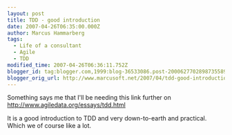 ```yaml
---
layout: post
title: TDD - good introduction
date: 2007-04-26T06:35:00.000Z
author: Marcus Hammarberg
tags:
  - Life of a consultant
  - Agile
  - TDD
modified_time: 2007-04-26T06:36:11.752Z
blogger_id: tag:blogger.com,1999:blog-36533086.post-2000627702898735589
blogger_orig_url: http://www.marcusoft.net/2007/04/tdd-good-introduction.html
---
```


Something says me that I'll be needing this link further on
<http://www.agiledata.org/essays/tdd.html>

It is a good introduction to TDD and very down-to-earth and practical.
Which we of course like a lot.
